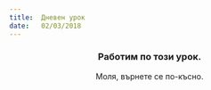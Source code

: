 ```yaml
---
title:  Дневен урок
date:   02/03/2018
---
```


### <center>Работим по този урок.</center>
<center>Моля, върнете се по-късно.</center>